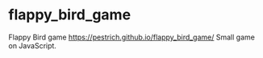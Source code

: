# flappy_bird_game
Flappy Bird game
https://pestrich.github.io/flappy_bird_game/
Small game on JavaScript.

